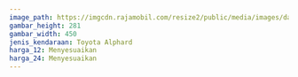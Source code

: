 ```yaml
---
image_path: https://imgcdn.rajamobil.com/resize2/public/media/images/databasemobil/mobilbaru/color/alphard-black.png?v=450
gambar_height: 281
gambar_width: 450
jenis_kendaraan: Toyota Alphard
harga_12: Menyesuaikan
harga_24: Menyesuaikan
---
```

